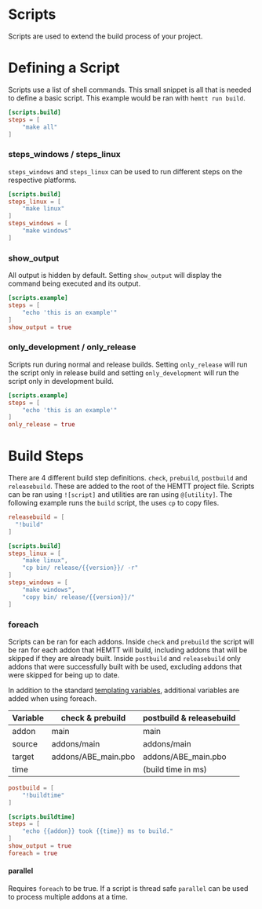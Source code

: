 # Scripts
Scripts are used to extend the build process of your project.

# Defining a Script
Scripts use a list of shell commands. This small snippet is all that is needed to define a basic script. This example would be ran with `hemtt run build`.
```toml
[scripts.build]
steps = [
    "make all"
]
```
### steps_windows / steps_linux
`steps_windows` and `steps_linux` can be used to run different steps on the respective platforms.
```toml
[scripts.build]
steps_linux = [
    "make linux"
]
steps_windows = [
    "make windows"
]
```

### show_output
All output is hidden by default. Setting `show_output` will display the command being executed and its output.
```toml
[scripts.example]
steps = [
    "echo 'this is an example'"
]
show_output = true
```

### only_development / only_release
Scripts run during normal and release builds. Setting `only_release` will run the script only in release build and setting `only_development` will run the script only in development build.
```toml
[scripts.example]
steps = [
    "echo 'this is an example'"
]
only_release = true
```


# Build Steps
There are 4 different build step definitions. `check`, `prebuild`, `postbuild` and `releasebuild`. These are added to the root of the HEMTT project file. Scripts can be ran using `![script]` and utilities are ran using `@[utility]`. The following example runs the `build` script, the uses `cp` to copy files.
```toml
releasebuild = [
  "!build"
]

[scripts.build]
steps_linux = [
    "make linux",
    "cp bin/ release/{{version}}/ -r"
]
steps_windows = [
    "make windows",
    "copy bin/ release/{{version}}/"
]
```

### foreach
Scripts can be ran for each addons. Inside `check` and `prebuild` the script will be ran for each addon that HEMTT will build, including addons that will be skipped if they are already built. Inside `postbuild` and `releasebuild` only addons that were successfully built with be used, excluding addons that were skipped for being up to date.

In addition to the standard [templating variables](templating.md), additional variables are added when using foreach.

| Variable | check & prebuild    | postbuild & releasebuild |
|----------|---------------------|--------------------------|
| addon    | main                | main                     |
| source   | addons/main         | addons/main              |
| target   | addons/ABE_main.pbo | addons/ABE_main.pbo      |
| time     |                     | (build time in ms)       |

```toml
postbuild = [
    "!buildtime"
]

[scripts.buildtime]
steps = [
    "echo {{addon}} took {{time}} ms to build."
]
show_output = true
foreach = true
```

#### parallel
Requires `foreach` to be true. If a script is thread safe `parallel` can be used to process multiple addons at a time.
